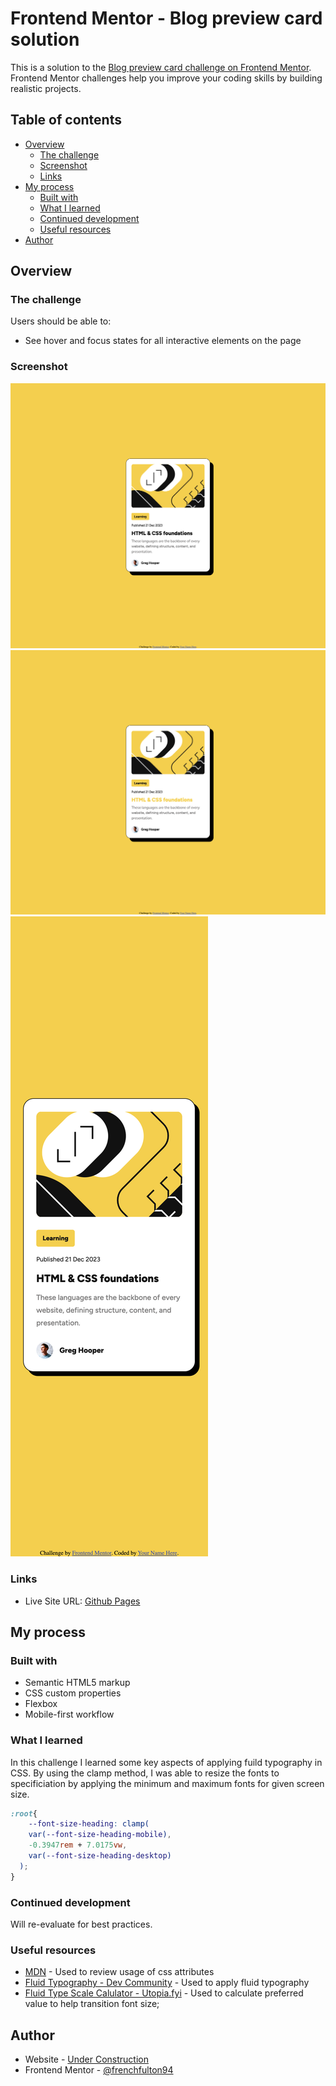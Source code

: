 # Frontend Mentor - Blog preview card solution

This is a solution to the [Blog preview card challenge on Frontend Mentor](https://www.frontendmentor.io/challenges/blog-preview-card-ckPaj01IcS). Frontend Mentor challenges help you improve your coding skills by building realistic projects. 

## Table of contents

- [Overview](#overview)
  - [The challenge](#the-challenge)
  - [Screenshot](#screenshot)
  - [Links](#links)
- [My process](#my-process)
  - [Built with](#built-with)
  - [What I learned](#what-i-learned)
  - [Continued development](#continued-development)
  - [Useful resources](#useful-resources)
- [Author](#author)

## Overview

### The challenge

Users should be able to:

- See hover and focus states for all interactive elements on the page

### Screenshot

![Desktop](./screenshots/Desktop.png)
![Desktop Hover](./screenshots/Desktop(hover).png)
![Mobile](./screenshots/Mobile.png)

### Links

- Live Site URL: [Github Pages](https://frenchfulton94.github.io/Blog-Card-Project/)

## My process

### Built with

- Semantic HTML5 markup
- CSS custom properties
- Flexbox
- Mobile-first workflow

### What I learned

In this challenge I learned some key aspects of applying fuild typography in CSS. By using the clamp method, I was able to resize the fonts to specificiation by applying the minimum and maximum fonts for given screen size.

```css
:root{
    --font-size-heading: clamp(
    var(--font-size-heading-mobile),
    -0.3947rem + 7.0175vw,
    var(--font-size-heading-desktop)
  );
}
```

### Continued development

Will re-evaluate for best practices.

### Useful resources

- [MDN](https://developer.mozilla.org/) - Used to review usage of css attributes
- [Fluid Typography - Dev Community](https://dev.to/marcelluscaio/fluid-typography-1mfl) - Used to apply fluid typography
- [Fluid Type Scale Calulator - Utopia.fyi](https://utopia.fyi/type/calculator/?c=375,8,1.067,432,16,1.067,6,2,&s=0.75%7C0.5%7C0.25,1.5%7C2%7C3%7C4%7C6,s-l&g=s,l,xl,12) - Used to calculate preferred value to help transition font size;


## Author

- Website - [Under Construction]()
- Frontend Mentor - [@frenchfulton94](https://www.frontendmentor.io/profile/frenchfulton94)
